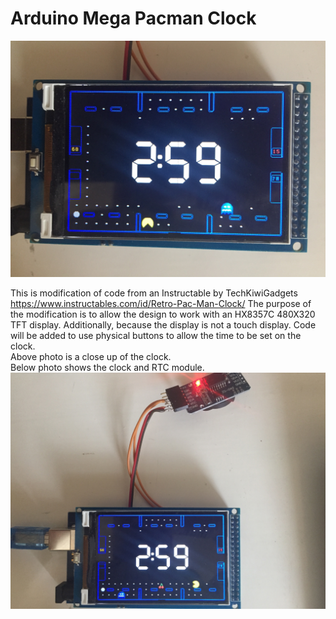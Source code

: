 # Arduino Mega Pacman Clock

![Client Photo](https://github.com/bonnette/Pac_Clock/blob/master/pac_clock.jpg)

This is modification of code from an Instructable by TechKiwiGadgets https://www.instructables.com/id/Retro-Pac-Man-Clock/
The purpose of the modification is to allow the design to work with an HX8357C 480X320 TFT display.
Additionally, because the display is not a touch display. Code will be added to use physical buttons to allow the time to be set on the clock.
<br />
Above photo is a close up of the clock.
<br />
Below photo shows the clock and RTC module.
![Client Photo](https://github.com/bonnette/Pac_Clock/blob/master/pac_clock_rtc.jpg)

